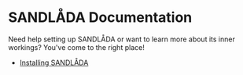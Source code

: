 
# SANDLÅDA Documentation

Need help setting up SANDLÅDA or want to learn more about its inner workings? You've come to the right place!

* [Installing SANDLÅDA](install.md)